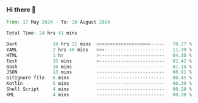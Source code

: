 ### Hi there 👋

<!--START_SECTION:waka-->

```rust
From: 17 May 2024 - To: 20 August 2024

Total Time: 24 hrs 41 mins

Dart             19 hrs 21 mins  >>>>>>>>>>>>>>>>>>>>-----   78.27 %
YAML             2 hrs 48 mins   >>>----------------------   11.39 %
HTML             1 hr            >------------------------   04.10 %
Text             35 mins         >------------------------   02.42 %
Bash             16 mins         -------------------------   01.14 %
JSON             13 mins         -------------------------   00.91 %
GitIgnore file   6 mins          -------------------------   00.45 %
Kotlin           5 mins          -------------------------   00.39 %
Shell Script     4 mins          -------------------------   00.28 %
XML              4 mins          -------------------------   00.28 %
```

<!--END_SECTION:waka-->

<!--
**simonyathi1/simonyathi1** is a ✨ _special_ ✨ repository because its `README.md` (this file) appears on your GitHub profile.

Here are some ideas to get you started:

- 🔭 I’m currently working on ...
- 🌱 I’m currently learning ...
- 👯 I’m looking to collaborate on ...
- 🤔 I’m looking for help with ...
- 💬 Ask me about ...
- 📫 How to reach me: ...
- 😄 Pronouns: ...
- ⚡ Fun fact: ...
-->

